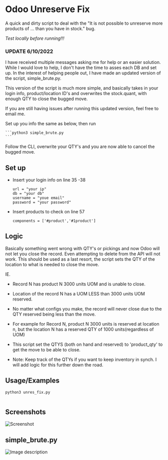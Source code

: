
# Odoo Unreserve Fix

A quick and dirty script to deal with the 
"It is not possible to unreserve more products of ... than you have in stock." bug. 

*Test locally before running!!!*


### UPDATE 6/10/2022

I have received multiple messages asking me for help or an easier solution. While I would love to help, I don't have the time to asses each DB and set up. In the interest of helping people out, I have made an updated version of the script, simple_brute.py. 

This version of the script is much more simple, and basically takes in your login info, product/location ID's and overwrites the stock.quant, with enough QTY to close the bugged move. 

If you are still having issues after running this updated version, feel free to email me. 


Set up you info the same as below, then run 


    ```python3 simple_brute.py 
    ```   
Follow the CLI, overwrite your QTY's and you are now able to cancel the bugged move. 







## Set up 

 - Insert your login info on line 35 -38 
    ```python3 
    url = "your ip"
    db = "your db"
    username = "youe email"
    password = "your password"
    ```   
- Insert products to check on line 57
    ```python3 
    components = ['#product','#1product']
    ```   
    
## Logic

Basically something went wrong with QTY's or pickings and now Odoo will not let you close the record. Even attempting to delete from the API will not work. This should be used as a last resort, the script sets the QTY of the location to what is needed to close the move. 

IE.

- Record N has product N 3000 units UOM and is unable to close. 
- Location of the record N has a UOM LESS than 3000 units UOM reserved.
- No matter what configs you make, the record will never close due to the QTY reserved being less than the move. 
- For example for Record N, product N 3000 units is reserved at location n, but the location N has a reserved QTY of 1000 units(regardless of UOM)

- This script set the QTYS (both on hand and reserved) to 'product_qty' to get the move to be able to close. 
- Note: Keep track of the QTYs if you want to keep inventory in synch. I will add logic for this further down the road.
## Usage/Examples

```python3
python3 unres_fix.py


```


## Screenshots

![Screenshot](https://i2.paste.pics/76df673157642ff1748b7f6bcc6afe77.png)

## simple_brute.py
![Image description](https://dev-to-uploads.s3.amazonaws.com/uploads/articles/ae1wsfbh330ufz6gx75g.png)

